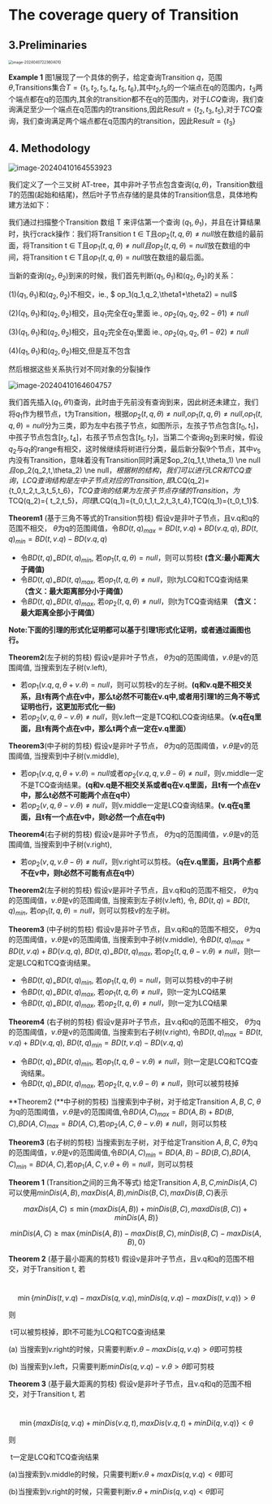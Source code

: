 # The coverage query of Transition



## 3.Preliminaries



<img src="adaptive.assets/image-20240407223604010.png" alt="image-20240407223604010" style="zoom:50%;" />

**Example 1** 图1展现了一个具体的例子，给定查询Transition $q$，范围$\theta$,Transitions集合$T = \left \{  t_{1},t_{2},t_{3},t_{4},t_{5},t_{6}\right \}$,其中$t_{2}$,$t_{5}$的一个端点在q的范围内，$t_{3}$两个端点都在q的范围内,其余的transition都不在q的范围内，对于$LCQ$查询，我们查询满足至少一个端点在q范围内的transitions,因此$\mathrm{Re}sult=\left \{ t_{2},t_{3},t_{5} \right \}$,对于$TCQ$查询，我们查询满足两个端点都在q范围内的transition，因此$\mathrm{Re}sult=\{t_{3}\}$

## 4. Methodology

![image-20240410164553923](adaptive.assets/image-20240410164553923.png)

我们定义了一个三叉树 AT-tree，其中非叶子节点包含查询$(q,\theta)$，Transition数组$T$的范围(起始和结尾)，然后叶子节点存储的是具体的Transition信息，具体地构建方法如下：

我们通过扫描整个Transition 数组 T 来评估第一个查询 $(q_{1},\theta_1)$，并且在计算结果时，执行crack操作：我们将Transition t ∈ T且$op_2(t,q,\theta)\ne null$放在数组的最前面，将Transition t ∈ T且$op_1(t,q,\theta)\ne null且op_2(t,q,\theta)=null$放在数组的中间，将Transition t ∈ T且$op_1(t,q,\theta)=null$放在数组的最后面。

当新的查询$(q_2,\theta_2)$到来的时候，我们首先判断$(q_1,\theta_1)$和$(q_2,\theta_2)$的关系：

(1)$(q_1,\theta_1)$和$(q_2,\theta_2)$不相交，ie., $ op_1(q_1,q_2,\theta1+\theta2) = null$ 

(2)$(q_1,\theta_1)$和$(q_2,\theta_2)$相交，且$q_1$完全在$q_2$里面 ie., $op_2(q_1,q_2,\theta2-\theta1) \ne null$ 

(3)$(q_1,\theta_1)$和$(q_2,\theta_2)$相交，且$q_2$完全在$q_1$里面 ie., $op_2(q_1,q_2,\theta1-\theta2) \ne null$ 

(4)$(q_1,\theta_1)$和$(q_2,\theta_2)$相交,但是互不包含

然后根据这些关系执行对不同对象的分裂操作

![image-20240410164604757](adaptive.assets/image-20240410164604757.png)

我们首先插入$(q_1,\theta1)$查询，此时由于先前没有查询到来，因此树还未建立，我们将$q_1$作为根节点，t为Transition，根据$op_2(t,q,\theta)\ne null$,$op_1(t,q,\theta)\ne null$,$op_1(t,q,\theta)=null$分为三类，即为左中右孩子节点，如图所示，左孩子节点包含$[t_0,t_1]$，中孩子节点包含$[t_2,t_4]$，右孩子节点包含$[t_5,t_7]$，当第二个查询$q_2$到来时候，假设$q_2$与$q_1$的range有相交，这时候继续将树进行分类，最后新分裂9个节点，其中$v_5$内没有Transition，意味着没有Transition同时满足$op_2(q_1,t,\theta_1) \ne null $且$op_2(q_2,t,\theta_2) \ne null$，根据树的结构，我们可以进行LCR和TCQ查询，LCQ查询结构是左中子节点对应的Transition,即$LCQ(q_2)=\{t_0,t_2,t_3,t_5,t_6\}$，TCQ查询的结果为左孩子节点存储的Transition，为$TCQ(q_2)=\{ t_2,t_5\}$，同理$LCQ(q_1)=\{t_0,t_1,t_2,t_3,t_4\}$,$TCQ(q_1)=\{t_0,t_1\}$.



**Theorem1** (基于三角不等式的Transition剪枝)   假设v是非叶子节点，且v.q和q的范围不相交，  $\theta$为q的范围阈值，令$BD(t,q)_{max} = BD(t,v.q)+BD(v.q,q)$, $BD(t,q)_{min} = BD(t,v.q)-BD(v.q,q)$

- 令$BD(t,q)_ = BD(t,q)_{min}$, 若$op_1(t,q,\theta)= null$，则可以剪枝t **(含义:最小距离大于阈值)**
- 令$BD(t,q)_ = BD(t,q)_{max}$, 若$op_1(t,q,\theta) \ne null$，则t为LCQ和TCQ查询结果 **（含义：最大距离部分小于阈值）**
- 令$BD(t,q)_ = BD(t,q)_{max}$, 若$op_2(t,q,\theta) \ne null$，则t为TCQ查询结果 **（含义：最大距离全部小于阈值）**







**Note:下面的引理的形式化证明都可以基于引理1形式化证明，或者通过画图也行。**



**Theorem2**(左子树的剪枝)  假设v是非叶子节点， $\theta$为q的范围阈值，$v.\theta$是v的范围阈值, 当搜索到左子树(v.left), 

- 若$op_1(v.q, q, \theta+v.\theta)=null$，则可以剪枝v的左子树。**(q和v.q是不相交关系，且t有两个点在v中，那么t必然不可能在v.q中,或者用引理1的三角不等式证明也行，这更加形式化一些)**
- 若$op_2(v,q,\theta-v.\theta) \ne null$，则v.left一定是TCQ和LCQ查询结果。**（v.q在q里面，且t有两个点在v中，那么t两个点一定在v.q里面）**



**Theorem3**(中子树的剪枝)  假设v是非叶子节点，  $\theta$为q的范围阈值，$v.\theta$是v的范围阈值, 当搜索到中子树(v.middle), 

- 若$op_1(v.q,q,\theta+v.\theta)=null$或者$op_2(v.q,q,v.\theta-\theta) \ne null$，则v.middle一定不是TCQ查询结果。**(q和v.q是不相交关系或者q在v.q里面，且t有一个点在v中，那么t必然不可能两个点在q中）**
- 若$op_2(v,q,\theta-v.\theta) \ne null$，则v.middle一定是LCQ查询结果。**(v.q在q里面，且t有一个点在v中，则t必然一个点在q中)**



**Theorem4**(右子树的剪枝)  假设v是非叶子节点，  $\theta$为q的范围阈值，$v.\theta$是v的范围阈值, 当搜索到中子树(v.right), 

- 若$op_2(v,q,v.\theta-\theta) \ne null$，则v.right可以剪枝。**（q在v.q里面，且t两个点都不在v中，则t必然不可能有点在q中）**

  



**Theorem2**(左子树的剪枝)  假设v是非叶子节点，且v.q和q的范围不相交，  $\theta$为q的范围阈值，$v.\theta$是v的范围阈值, 当搜索到左子树(v.left), 令, $BD(t,q) = BD(t,q)_{min}$, 若$op_1(t,q,\theta)=null$，则可以剪枝v的左子树。

 

**Theorem3** (中子树的剪枝)  假设v是非叶子节点，且v.q和q的范围不相交，  $\theta$为q的范围阈值，$v.\theta$是v的范围阈值, 当搜索到中子树(v.middle), 令$BD(t,q)_{max} = BD(t,v.q)+BD(v.q,q)$, $BD(t,q)_ = BD(t,q)_{max}$, 若$op_2(t,q,\theta-v.\theta)\ne null$，则t一定是LCQ和TCQ查询结果。

- 令$BD(t,q)_ = BD(t,q)_{min}$, 若$op_1(t,q,\theta)= null$，则可以剪枝v的中子树
- 令$BD(t,q)_ = BD(t,q)_{max}$, 若$op_1(t,q,\theta) \ne null$，则t一定为LCQ结果
- 令$BD(t,q)_ = BD(t,q)_{max}$, 若$op_2(t,q,\theta) \ne null$，则t一定为LCQ结果



**Theorem4** (右子树的剪枝)  假设v是非叶子节点，且v.q和q的范围不相交，  $\theta$为q的范围阈值，$v.\theta$是v的范围阈值, 当搜索到右子树(v.right), 令$BD(t,q)_{max} = BD(t,v.q)+BD(v.q,q)$, $BD(t,q)_{min} = BD(t,v.q)-BD(v.q,q)$

- 令$BD(t,q)_ = BD(t,q)_{min}$, 若$op_1(t,q,\theta-v.\theta)\ne null$，则t一定是LCQ和TCQ查询结果。
- 令$BD(t,q)_ = BD(t,q)_{max}$, 若$op_2(t,q,v.\theta-\theta) \ne null$，则t可以被剪枝掉

 







**Theorem2 (**中子树的剪枝) 当搜索到中子树，对于给定Transition $A,B,C$, $\theta$为q的范围阈值，$v.\theta$是v的范围阈值,令$BD(A,C)_{max} = BD(A,B)+BD(B,C)$,$BD(A,C)_{max} = BD(A,C)$,若$op_2(A,C,\theta-v.\theta)\ne null$，则可以剪枝



**Theorem3** (右子树的剪枝) 当搜索到左子树，对于给定Transition $A,B,C$, $\theta$为q的范围阈值，$v.\theta$是v的范围阈值,令$BD(A,C)_{min} = BD(A,B)-BD(B,C)$,$BD(A,C)_{min} = BD(A,C)$,若$op_1(A,C,v.\theta+\theta)=null$，则可以剪枝



**Theorem 1** (Transition之间的三角不等式) 给定Transition $A,B,C$,$minDis(A,C)$可以使用$minDis(A,B),maxDis(A,B)$,$minDis(B,C),maxDis(B,C)$表示

$$maxDis(A,C) \leq \min \{ maxDis(A,B)) + minDis(B,C), maxdDis(B,C)) + minDis(A,B)\}$$

$$minDis(A,C) \ge\max \{ minDis(A,B)) - maxDis(B,C), minDis(B,C) - maxDis(A,B),0 \}$$



**Theorem 2** (基于最小距离的剪枝1) 假设v是非叶子节点，且v.q和q的范围不相交，对于Transition t, 若

​		$$\min \{ minDis(t,v.q) - maxDis(q,v.q), minDis(q,v.q) - maxDis(t,v.q) \} > \theta$$

则

​		t可以被剪枝掉，即t不可能为LCQ和TCQ查询结果

(a) 当搜索到v.right的时候，只需要判断$v.\theta - maxDis(q,v.q) > \theta$即可剪枝

(b) 当搜索到v.left，只需要判断$minDis(q,v.q) - v.\theta > \theta$即可剪枝



**Theorem 3** (基于最大距离的剪枝) 假设v是非叶子节点，且v.q和q的范围不相交，对于Transition t, 若

​		$$\min \{ maxDis(q,v.q) + minDis(v.q,t), maxDis(v.q,t) + minDi(q,v.q) \} < \theta$$

则

​		t一定是LCQ和TCQ查询结果

(a)当搜索到v.middle的时候，只需要判断$v.\theta+maxDis(q,v.q)<\theta$即可

(b)当搜索到v.right的时候，只需要判断$v.\theta+minDis(q,v.q)<\theta$即可









